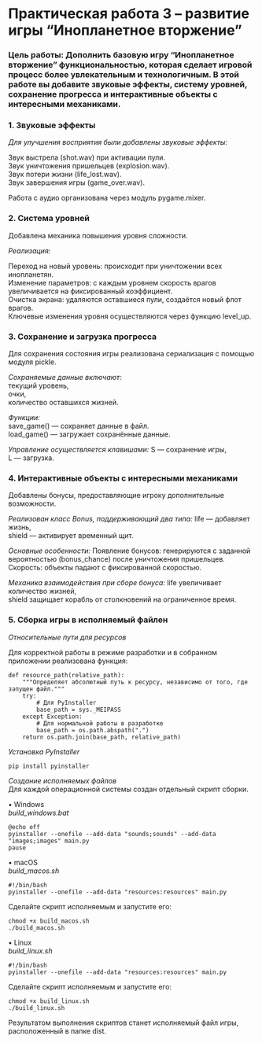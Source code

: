 # Практическая работа 3 – развитие игры “Инопланетное вторжение”
### Цель работы: Дополнить базовую игру “Инопланетное вторжение” функциональностью, которая сделает игровой процесс более увлекательным и технологичным. В этой работе вы добавите звуковые эффекты, систему уровней, сохранение прогресса и интерактивные объекты с интересными механиками.

### 1. Звуковые эффекты
*Для улучшения восприятия были добавлены звуковые эффекты:*  

Звук выстрела (shot.wav) при активации пули.  
Звук уничтожения пришельцев (explosion.wav).  
Звук потери жизни (life_lost.wav).  
Звук завершения игры (game_over.wav).  

Работа с аудио организована через модуль pygame.mixer.

### 2. Система уровней
Добавлена механика повышения уровня сложности.

*Реализация:*

Переход на новый уровень: происходит при уничтожении всех инопланетян.  
Изменение параметров: с каждым уровнем скорость врагов увеличивается на фиксированный коэффициент.  
Очистка экрана: удаляются оставшиеся пули, создаётся новый флот врагов.  
Ключевые изменения уровня осуществляются через функцию level_up.  

### 3. Сохранение и загрузка прогресса
Для сохранения состояния игры реализована сериализация с помощью модуля pickle. 

*Сохраняемые данные включают:*  
текущий уровень,  
очки,  
количество оставшихся жизней.  

*Функции:*  
save_game() — сохраняет данные в файл.  
load_game() — загружает сохранённые данные.  

*Управление осуществляется клавишами:*
S — сохранение игры,  
L — загрузка.  

### 4. Интерактивные объекты с интересными механиками
Добавлены бонусы, предоставляющие игроку дополнительные возможности. 

*Реализован класс Bonus, поддерживающий два типа:*
life — добавляет жизнь,  
shield — активирует временный щит.  

*Основные особенности:*
Появление бонусов: генерируются с заданной вероятностью (bonus_chance) после уничтожения пришельцев.  
Скорость: объекты падают с фиксированной скоростью.  

*Механика взаимодействия при сборе бонуса:*
life увеличивает количество жизней,  
shield защищает корабль от столкновений на ограниченное время.  

### 5. Сборка игры в исполняемый файлен

*Относительные пути для ресурсов*

Для корректной работы в режиме разработки и в собранном приложении реализована функция:
```
def resource_path(relative_path):
    """Определяет абсолютный путь к ресурсу, независимо от того, где запущен файл."""
    try:
        # Для PyInstaller
        base_path = sys._MEIPASS
    except Exception:
        # Для нормальной работы в разработке
        base_path = os.path.abspath(".")
    return os.path.join(base_path, relative_path)
```

*Установка PyInstaller*  
```
pip install pyinstaller
```

*Создание исполняемых файлов*  
Для каждой операционной системы создан отдельный скрипт сборки.  

• Windows  
*build_windows.bat*  
```
@echo off
pyinstaller --onefile --add-data "sounds;sounds" --add-data "images;images" main.py
pause
```

• macOS  
*build_macos.sh*  
```
#!/bin/bash
pyinstaller --onefile --add-data "resources:resources" main.py
```
Сделайте скрипт исполняемым и запустите его:
```
chmod +x build_macos.sh
./build_macos.sh
```

• Linux  
*build_linux.sh*  
```
#!/bin/bash
pyinstaller --onefile --add-data "resources:resources" main.py
```
Сделайте скрипт исполняемым и запустите его:
```
chmod +x build_linux.sh
./build_linux.sh
```

Результатом выполнения скриптов станет исполняемый файл игры, расположенный в папке dist.



